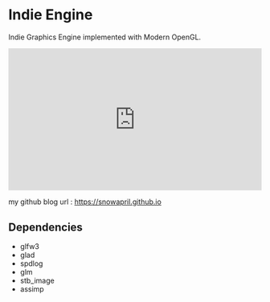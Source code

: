 # Indie Engine 

Indie Graphics Engine implemented with Modern OpenGL.

<style>.embed-container { position: relative; padding-bottom: 56.25%; height: 0; overflow: hidden; max-width: 100%; } .embed-container iframe, .embed-container object, .embed-container embed { position: absolute; top: 0; left: 0; width: 100%; height: 100%; }</style><div class='embed-container'><iframe src='https://www.youtube.com/embed//I5qreAkpIwY' frameborder='0' allowfullscreen></iframe></div>

my github blog url : https://snowapril.github.io

## Dependencies
* glfw3
* glad
* spdlog
* glm
* stb_image
* assimp